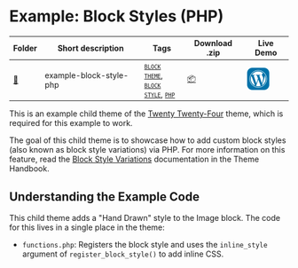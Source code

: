 # Example: Block Styles (PHP)

<!-- Please, do not remove these @TABLE EXAMPLES BEGIN and @TABLE EXAMPLES END comments or modify the table inside. This table is automatically generated from the data at _data/examples.json and _data/tags.json -->
<!-- @TABLE EXAMPLES BEGIN -->
| Folder                                                                                      | Short description       | Tags                                                                                                                                                                                                                                                                                                                                                                                                                        | Download .zip                                                                                                   | Live Demo                                                                                                                                                                                                                                                                      |
| ------------------------------------------------------------------------------------------- | ----------------------- | --------------------------------------------------------------------------------------------------------------------------------------------------------------------------------------------------------------------------------------------------------------------------------------------------------------------------------------------------------------------------------------------------------------------------- | --------------------------------------------------------------------------------------------------------------- | ------------------------------------------------------------------------------------------------------------------------------------------------------------------------------------------------------------------------------------------------------------------------------ |
| [📁](https://github.com/WordPress/block-theme-examples/tree/master/example-block-style-php) | example-block-style-php | <small><code><a target="_blank" href="https://github.com/WordPress/block-theme-examples/wiki/Tags#block-theme">BLOCK THEME</a></code></small>, <small><code><a target="_blank" href="https://github.com/WordPress/block-theme-examples/wiki/Tags#block-style">BLOCK STYLE</a></code></small>, <small><code><a target="_blank" href="https://github.com/WordPress/block-theme-examples/wiki/Tags#php">PHP</a></code></small> | [📦](https://raw.githubusercontent.com/WordPress/block-theme-examples/master/_zips/example-block-style-php.zip) | [![](https://raw.githubusercontent.com/WordPress/block-theme-examples/master/_assets/icon-wp.svg)](https://playground.wordpress.net/?blueprint-url=https://raw.githubusercontent.com/WordPress/block-theme-examples/master/example-block-style-php/_playground/blueprint.json) |
<!-- @TABLE EXAMPLES END -->

This is an example child theme of the [Twenty Twenty-Four](https://wordpress.org/themes/twentytwentyfour/) theme, which is required for this example to work.

The goal of this child theme is to showcase how to add custom block styles (also known as block style variations) via PHP. For more information on this feature, read the [Block Style Variations](https://developer.wordpress.org/themes/features/block-style-variations/) documentation in the Theme Handbook.

## Understanding the Example Code

This child theme adds a "Hand Drawn" style to the Image block. The code for this lives in a single place in the theme:

- `functions.php`: Registers the block style and uses the `inline_style` argument of `register_block_style()` to add inline CSS.

